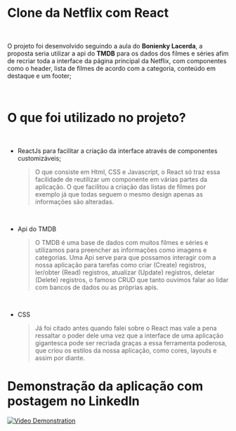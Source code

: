 # Clone da Netflix com React

</br>

O projeto foi desenvolvido seguindo a aula do **Bonienky Lacerda**, a proposta seria utilizar a api do **TMDB** para os dados dos filmes e séries afim de recriar toda a interface da página principal da Netflix, com componentes como o header, lista de filmes de acordo com a categoria, conteúdo em destaque e um footer;

</br>

# O que foi utilizado no projeto?

</br>

- ReactJs para facilitar a criação da interface através de componentes customizáveis;

 	> O que consiste em Html, CSS e Javascript, o React só traz essa facilidade de reutilizar um componente em várias partes da aplicação.
 	> O que facilitou a criação das listas de filmes por exemplo já que todas seguem o mesmo design apenas as informações são alteradas.
</br>

- Api do TMDB

	> O TMDB é uma base de dados com muitos filmes e séries e utilizamos para preencher as informações como imagens e categorias.
	> Uma Api serve para que possamos interagir com a nossa aplicação para tarefas como criar (Create) registros, ler/obter (Read) registros, atualizar (Update) registros, deletar (Delete) registros, o famoso CRUD que tanto ouvimos falar ao lidar com bancos de dados ou as próprias apis.
	
</br>

- CSS
	> Já foi citado antes quando falei sobre o React mas vale a pena ressaltar o poder dele uma vez que a interface de uma aplicação gigantesca pode ser recriada graças a essa ferramenta poderosa, que criou os estilos da nossa aplicação, como cores, layouts e assim por diante.

# Demonstração da aplicação com postagem no LinkedIn

[![Video Demonstration](https://media-exp1.licdn.com/dms/image/C4D05AQF4Z-vPWEEStA/videocover-low/0/1599070650496?e=1616871600&v=beta&t=hLoPgMDpLpd0YfLEB1dAhZZV7JbwEXmPsuHvPPy9nhg)](https://www.linkedin.com/embed/feed/update/urn:li:ugcPost:6706987924308684800?compact=1)
